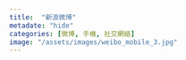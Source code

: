 ```yaml
---
title:  "新浪微博"
metadate: "hide"
categories: [微博, 手機, 社交網絡]
image: "/assets/images/weibo_mobile_3.jpg"
---
```


